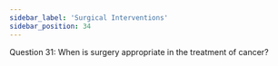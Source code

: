```yaml
---
sidebar_label: 'Surgical Interventions'
sidebar_position: 34
---
```

Question 31: When is surgery appropriate in the treatment of cancer?